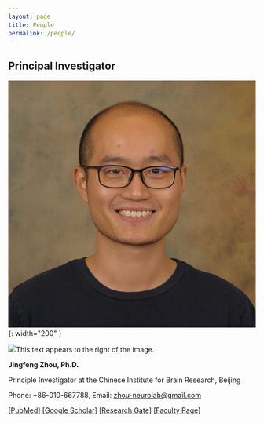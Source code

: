 ```yaml
---
layout: page
title: People
permalink: /people/
---
```

## Principal Investigator

![jingfeng](/assets/jingfeng_head_shot.jpg){: width="200" }


<img height="200" src=”/assets/jingfeng_head_shot.jpg” align=”left” />This text appears to the right of the image.

  **Jingfeng Zhou, Ph.D.**
  
  Principle Investigator at the Chinese Institute for Brain Research, Beijing

  Phone: +86-010-667788, Email: zhou-neurolab@gmail.com

  [[PubMed](https://www.ncbi.nlm.nih.gov/myncbi/1-AMNoyoc62Qs/bibliography/public/?sortby=pubDate&sdirection=descending)] [[Google Scholar](https://scholar.google.com/citations?user=ZQD-fmcAAAAJ)] [[Research Gate](https://www.researchgate.net/profile/Jingfeng-Zhou)] [[Faculty Page](https://www.researchgate.net/profile/Jingfeng-Zhou)] 
  
  <br clear=”left” />
